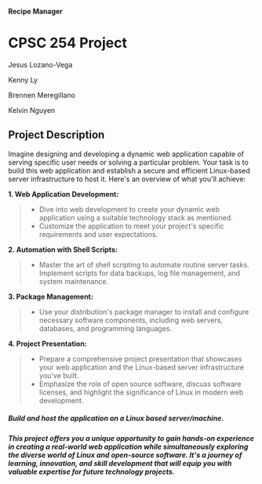 **Recipe Manager**

# CPSC 254 Project
Jesus Lozano-Vega

Kenny Ly

Brennen Meregillano

Kelvin Nguyen


## Project Description
Imagine designing and developing a dynamic web application capable of serving specific user
needs or solving a particular problem. Your task is to build this web application and establish a
secure and efficient Linux-based server infrastructure to host it. Here's an overview of what you'll achieve:

**1. Web Application Development:**
> - Dive into web development to create your dynamic web application using a suitable technology stack as mentioned.
> - Customize the application to meet your project's specific requirements and user expectations.

**2. Automation with Shell Scripts:**
> - Master the art of shell scripting to automate routine server tasks. Implement scripts for data backups, log file management, and system maintenance.

**3. Package Management:**
> - Use your distribution's package manager to install and configure necessary software components, including web servers, databases, and programming languages.

**4. Project Presentation:**
> - Prepare a comprehensive project presentation that showcases your web application and the Linux-based server infrastructure you've built.
> - Emphasize the role of open source software, discuss software licenses, and highlight the significance of Linux in modern web development.

##### Build and host the application on a Linux based server/machine.
>
##### This project offers you a unique opportunity to gain hands-on experience in creating a real-world web application while simultaneously exploring the diverse world of Linux and open-source software. It's a journey of learning, innovation, and skill development that will equip you with valuable expertise for future technology projects.
